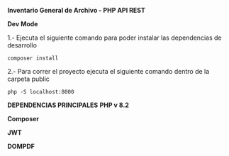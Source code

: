 __Inventario General de Archivo - PHP API REST__

__Dev Mode__

1.- Ejecuta el siguiente comando para poder instalar las dependencias de desarrollo
```
composer install
```
2.- Para correr el proyecto ejecuta el siguiente comando dentro de la carpeta public
```
php -S localhost:8000
```
__DEPENDENCIAS PRINCIPALES__
__PHP v 8.2__

__Composer__

__JWT__

__DOMPDF__

